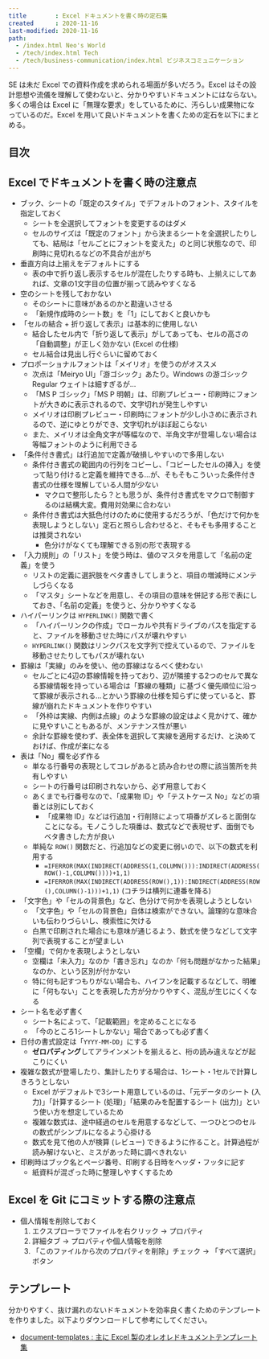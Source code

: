 ```yaml
---
title        : Excel ドキュメントを書く時の定石集
created      : 2020-11-16
last-modified: 2020-11-16
path:
  - /index.html Neo's World
  - /tech/index.html Tech
  - /tech/business-communication/index.html ビジネスコミュニケーション
---
```


SE は未だ Excel での資料作成を求められる場面が多いだろう。Excel はその設計思想や流儀を理解して使わないと、分かりやすいドキュメントにはならない。多くの場合は Excel に「無理な要求」をしているために、汚らしい成果物になっているのだ。Excel を用いて良いドキュメントを書くための定石を以下にまとめる。


## 目次


## Excel でドキュメントを書く時の注意点

- ブック、シートの「既定のスタイル」でデフォルトのフォント、スタイルを指定しておく
  - シートを全選択してフォントを変更するのはダメ
  - セルのサイズは「既定のフォント」から決まるシートを全選択したりしても、結局は「セルごとにフォントを変えた」のと同じ状態なので、印刷時に見切れるなどの不具合が出がち
- 垂直方向は上揃えをデフォルトにする
  - 表の中で折り返し表示するセルが混在したりする時も、上揃えにしてあれば、文章の1文字目の位置が揃って読みやすくなる
- 空のシートを残しておかない
  - そのシートに意味があるのかと勘違いさせる
  - 「新規作成時のシート数」を「1」にしておくと良いかも
- 「セルの結合 + 折り返して表示」は基本的に使用しない
  - 結合したセル内で「折り返して表示」がしてあっても、セルの高さの「自動調整」が正しく効かない (Excel の仕様)
  - セル結合は見出し行ぐらいに留めておく
- プロポーショナルフォントは「メイリオ」を使うのがオススメ
  - 次点は「Meiryo UI」「游ゴシック」あたり。Windows の游ゴシック Regular ウェイトは細すぎるが…
  - 「MS P ゴシック」「MS P 明朝」は、印刷プレビュー・印刷時にフォントが大きめに表示されるので、文字切れが発生しやすい
  - メイリオは印刷プレビュー・印刷時にフォントが少し小さめに表示されるので、逆にゆとりができ、文字切れがほぼ起こらない
  - また、メイリオは全角文字が等幅なので、半角文字が登場しない場合は等幅フォントのように利用できる
- 「条件付き書式」は行追加で定義が破損しやすいので多用しない
  - 条件付き書式の範囲内の行列をコピーし、「コピーしたセルの挿入」を使って貼り付けると定義を維持できる…が、そもそもこういった条件付き書式の仕様を理解している人間が少ない
      - マクロで整形したら？とも思うが、条件付き書式をマクロで制御するのは結構大変。費用対効果に合わない
  - 条件付き書式は大抵色付けのために使用するだろうが、「色だけで何かを表現しようとしない」定石と照らし合わせると、そもそも多用することは推奨されない
      - 色分けがなくても理解できる別の形で表現する
- 「入力規則」の「リスト」を使う時は、値のマスタを用意して「名前の定義」を使う
  - リストの定義に選択肢をベタ書きしてしまうと、項目の増減時にメンテしづらくなる
  - 「マスタ」シートなどを用意し、その項目の意味を併記する形で表にしておき、「名前の定義」を使うと、分かりやすくなる
- ハイパーリンクは `HYPERLINK()` 関数で書く
  - 「ハイパーリンクの作成」でローカルや共有ドライブのパスを指定すると、ファイルを移動させた時にパスが壊れやすい
  - `HYPERLINK()` 関数はリンクパスを文字列で控えているので、ファイルを移動させたりしてもパスが壊れない
- 罫線は「実線」のみを使い、他の罫線はなるべく使わない
  - セルごとに4辺の罫線情報を持っており、辺が隣接する2つのセルで異なる罫線情報を持っている場合は「罫線の種類」に基づく優先順位に沿って罫線が表示される…とかいう罫線の仕様を知らずに使っていると、罫線が崩れたドキュメントを作りやすい
  - 「外枠は実線、内側は点線」のような罫線の設定はよく見かけて、確かに見やすいこともあるが、メンテナンス性が悪い
  - 余計な罫線を使わず、表全体を選択して実線を適用するだけ、と決めておけば、作成が楽になる
- 表は「No」欄を必ず作る
  - 単なる行番号の表現としてコレがあると読み合わせの際に該当箇所を共有しやすい
  - シートの行番号は印刷されないから、必ず用意しておく
  - あくまでも行番号なので、「成果物 ID」や「テストケース No」などの項番とは別にしておく
      - 「成果物 ID」などは行追加・行削除によって項番がズレると面倒なことになる。モノこうした項番は、数式などで表現せず、面倒でもベタ書きした方が良い
  - 単純な `ROW()` 関数だと、行追加などの変更に弱いので、以下の数式を利用する
      - `=IFERROR(MAX(INDIRECT(ADDRESS(1,COLUMN())):INDIRECT(ADDRESS(ROW()-1,COLUMN())))+1,1)`
      - `=IFERROR(MAX(INDIRECT(ADDRESS(ROW(),1)):INDIRECT(ADDRESS(ROW(),COLUMN()-1)))+1,1)` (コチラは横列に連番を降る)
- 「文字色」や「セルの背景色」など、色分けで何かを表現しようとしない
  - 「文字色」や「セルの背景色」自体は検索ができない。論理的な意味合いも伝わりづらいし、検索性に欠ける
  - 白黒で印刷された場合にも意味が通じるよう、数式を使うなどして文字列で表現することが望ましい
- 「空欄」で何かを表現しようとしない
  - 空欄は「未入力」なのか「書き忘れ」なのか「何も問題がなかった結果」なのか、という区別が付かない
  - 特に何も記すつもりがない場合も、ハイフンを記載するなどして、明確に「何もない」ことを表現した方が分かりやすく、混乱が生じにくくなる
- シート名を必ず書く
  - シート名によって、「記載範囲」を定めることになる
  - 「今のところ1シートしかない」場合であっても必ず書く
- 日付の書式設定は「`YYYY-MM-DD`」にする
  - **ゼロパディング**してアラインメントを揃えると、桁の読み違えなどが起こりにくい
- 複雑な数式が登場したり、集計したりする場合は、1シート・1セルで計算しきろうとしない
  - Excel がデフォルトで3シート用意しているのは、「元データのシート (入力)」「計算するシート (処理)」「結果のみを配置するシート (出力)」という使い方を想定しているため
  - 複雑な数式は、途中経過のセルを用意するなどして、一つひとつのセルの数式がシンプルになるよう心掛ける
  - 数式を見て他の人が検算 (レビュー) できるように作ること。計算過程が読み解けないと、ミスがあった時に調べきれない
- 印刷時はブック名とページ番号、印刷する日時をヘッダ・フッタに記す
  - 紙資料が混ざった時に整理しやすくするため


## Excel を Git にコミットする際の注意点

- 個人情報を削除しておく
    1. エクスプローラでファイルを右クリック → プロパティ
    2. 詳細タブ → プロパティや個人情報を削除
    3. 「このファイルから次のプロパティを削除」チェック → 「すべて選択」ボタン


## テンプレート

分かりやすく、抜け漏れのないドキュメントを効率良く書くためのテンプレートを作りました。以下よりダウンロードして参考にしてください。

- [document-templates : 主に Excel 製のオレオレドキュメントテンプレート集](https://github.com/Neos21/document-templates)
